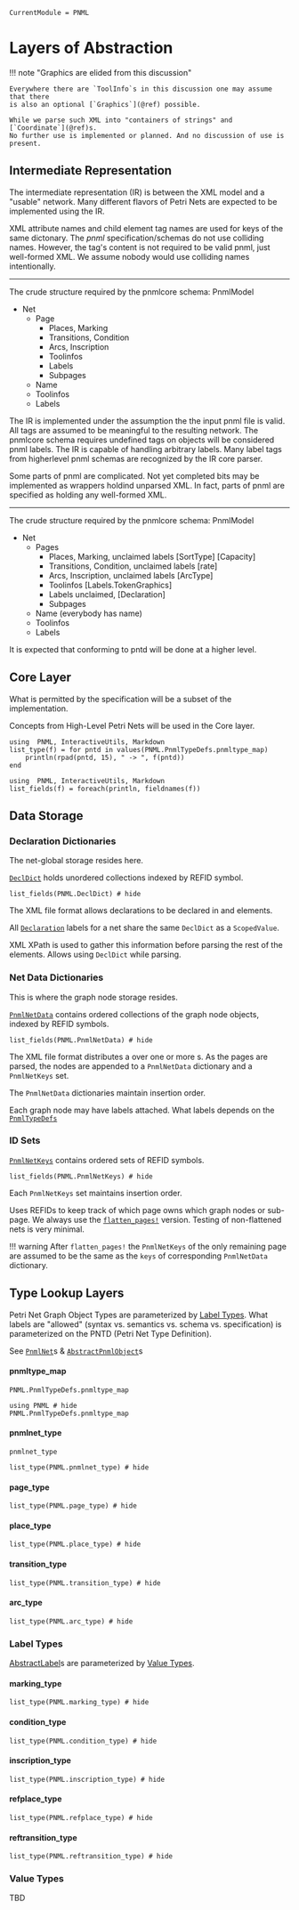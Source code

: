 ```@meta
CurrentModule = PNML
```
# Layers of Abstraction

!!! note "Graphics are elided from this discussion"

	Everywhere there are `ToolInfo`s in this discussion one may assume that there
	is also an optional [`Graphics`](@ref) possible.

	While we parse such XML into "containers of strings" and [`Coordinate`](@ref)s.
	No further use is implemented or planned. And no discussion of use is present.

## Intermediate Representation

The intermediate representation (IR) is between the XML model and
a "usable" network. Many different flavors of Petri Nets are expected
to be implemented using the IR.

XML attribute names and child element tag names are used for keys
of the same dictonary. The _pnml_ specification/schemas do not use colliding names.
However, the <toolspecific> tag's content is not required to be valid pnml, just
well-formed XML. We assume nobody would use colliding names intentionally.

----

The crude structure required by the pnmlcore schema:
PnmlModel
  - Net
    - Page
    	- Places, Marking
    	- Transitions, Condition
    	- Arcs, Inscription
    	- Toolinfos
    	- Labels
    	- Subpages
    - Name
	- Toolinfos
	- Labels

The IR is implemented under the assumption the the input pnml file is valid.
All tags are assumed to be meaningful to the resulting network.
The pnmlcore schema requires undefined tags on objects will be considered pnml labels.
The IR is capable of handling arbitrary labels.
Many label tags from higherlevel pnml schemas are recognized by the IR core parser.

Some parts of pnml are complicated. Not yet completed bits may be implemented
as wrappers holdind unparsed XML. In fact, parts of pnml are specified as holding
any well-formed XML.

----

The crude structure required by the pnmlcore schema:
PnmlModel
- Net
  * Pages
    - Places, Marking, unclaimed labels  [SortType] [Capacity]
    - Transitions, Condition, unclaimed labels [rate]
    - Arcs, Inscription, unclaimed labels [ArcType]
    - Toolinfos [Labels.TokenGraphics]
    - Labels unclaimed, [Declaration]
    - Subpages
  * Name (everybody has name)
  * Toolinfos
  * Labels

It is expected that conforming to pntd will be done at a higher level.

## Core Layer

What is permitted by the specification will be a subset of the implementation.

Concepts from High-Level Petri Nets will be used in the Core layer.

```@setup types
using  PNML, InteractiveUtils, Markdown
list_type(f) = for pntd in values(PNML.PnmlTypeDefs.pnmltype_map)
    println(rpad(pntd, 15), " -> ", f(pntd))
end
```
```@setup fields
using  PNML, InteractiveUtils, Markdown
list_fields(f) = foreach(println, fieldnames(f))
```

## Data Storage

### Declaration Dictionaries

The net-global storage resides here.

[`DeclDict`](@ref) holds unordered collections indexed by REFID symbol.

```@example fields
list_fields(PNML.DeclDict) # hide
```
The XML file format allows declarations to be declared in <net> and <page> elements.

All [`Declaration`](@ref) labels for a net share the same `DeclDict` as a `ScopedValue`.

XML XPath is used to gather this information before parsing the rest of the elements.
Allows using `DeclDict` while parsing.

### Net Data Dictionaries

This is where the graph node storage resides.

 [`PnmlNetData`](@ref) contains ordered collections of the graph node objects, indexed by REFID symbols.

```@example fields
list_fields(PNML.PnmlNetData) # hide
```

The XML file format distributes a <net> over one or more <page>s. As the pages are parsed,
the nodes are appended to a `PnmlNetData` dictionary and a `PnmlNetKeys` set.

The `PnmlNetData` dictionaries maintain insertion order.

Each graph node may have labels attached.
What labels depends on the [`PnmlTypeDefs`](@ref)

### ID Sets

[`PnmlNetKeys`](@ref) contains ordered sets of REFID symbols.

 ```@example fields
list_fields(PNML.PnmlNetKeys) # hide
```

Each `PnmlNetKeys` set maintains insertion order.

Uses REFIDs to keep track of which page owns which graph nodes or sub-page.
We always use the [`flatten_pages!`](@ref) version.
Testing of non-flattened nets is very minimal.

!!! warning
    After `flatten_pages!` the `PnmlNetKeys` of the only remaining page are assumed to be the same as the `keys` of corresponding `PnmlNetData` dictionary.

## Type Lookup Layers

Petri Net Graph Object Types are parameterized by [Label Types](@ref).
What labels are "allowed" (syntax vs. semantics vs. schema vs. specification)
is parameterized on the PNTD (Petri Net Type Definition).

See [`PnmlNet`](@ref)s & [`AbstractPnmlObject`](@ref)s

#### pnmltype\_map
```@docs; canonical=false
PNML.PnmlTypeDefs.pnmltype_map
```
```@example
using PNML # hide
PNML.PnmlTypeDefs.pnmltype_map
```
#### pnmlnet\_type
```@docs; canonical=false
pnmlnet_type
```
```@example types
list_type(PNML.pnmlnet_type) # hide
```

#### page\_type
```@example types
list_type(PNML.page_type) # hide
```
#### place\_type
```@example types
list_type(PNML.place_type) # hide
```
#### transition\_type
```@example types
list_type(PNML.transition_type) # hide
```
#### arc\_type
```@example types
list_type(PNML.arc_type) # hide
```

### Label Types

[AbstractLabel](@ref)s are parameterized by [Value Types](@ref).


#### marking\_type
```@example types
list_type(PNML.marking_type) # hide
```
#### condition\_type
```@example types
list_type(PNML.condition_type) # hide
```
#### inscription\_type
```@example types
list_type(PNML.inscription_type) # hide
```
#### refplace\_type
```@example types
list_type(PNML.refplace_type) # hide
```
#### reftransition\_type
```@example types
list_type(PNML.reftransition_type) # hide
```

### Value Types

TBD
